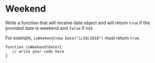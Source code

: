 # Weekend
 Write a function that will receive date object and will return `true` if the provided date is weekend and `false` if not.

For example, `isWeekend(new Date("1/20/2018")` must return `true`.

```
function isWeekend(date){
   // write your code here
}
```

